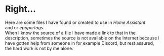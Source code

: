 # Right...

Here are some files I have found or created to use in *Home Assistant* <br>
and or *epapertags*.<br>
When I know the source of a file I have made a link to that in the description, 
sometimes the source is not available on the Internet because I have gotten help from someone in for example Discord, 
but rest assured, the hard work is not by me alone.
